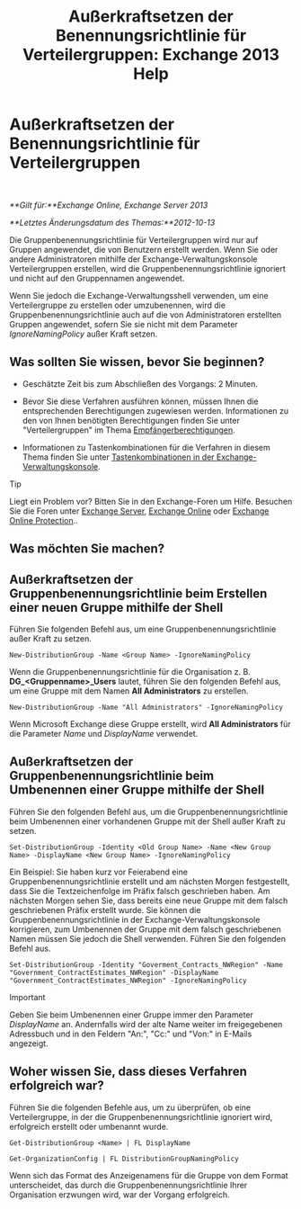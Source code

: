 ﻿---
title: 'Außerkraftsetzen der Benennungsrichtlinie für Verteilergruppen: Exchange 2013 Help'
TOCTitle: Außerkraftsetzen der Benennungsrichtlinie für Verteilergruppen
ms:assetid: 9eb23fc9-3f59-4d09-9077-85c89a051ee0
ms:mtpsurl: https://technet.microsoft.com/de-de/library/JJ218685(v=EXCHG.150)
ms:contentKeyID: 50474881
ms.date: 04/24/2018
mtps_version: v=EXCHG.150
ms.translationtype: HT
---

# Außerkraftsetzen der Benennungsrichtlinie für Verteilergruppen

 

_**Gilt für:**Exchange Online, Exchange Server 2013_

_**Letztes Änderungsdatum des Themas:**2012-10-13_

Die Gruppenbenennungsrichtlinie für Verteilergruppen wird nur auf Gruppen angewendet, die von Benutzern erstellt werden. Wenn Sie oder andere Administratoren mithilfe der Exchange-Verwaltungskonsole Verteilergruppen erstellen, wird die Gruppenbenennungsrichtlinie ignoriert und nicht auf den Gruppennamen angewendet.

Wenn Sie jedoch die Exchange-Verwaltungsshell verwenden, um eine Verteilergruppe zu erstellen oder umzubenennen, wird die Gruppenbenennungsrichtlinie auch auf die von Administratoren erstellten Gruppen angewendet, sofern Sie sie nicht mit dem Parameter *IgnoreNamingPolicy* außer Kraft setzen.

## Was sollten Sie wissen, bevor Sie beginnen?

  - Geschätzte Zeit bis zum Abschließen des Vorgangs: 2 Minuten.

  - Bevor Sie diese Verfahren ausführen können, müssen Ihnen die entsprechenden Berechtigungen zugewiesen werden. Informationen zu den von Ihnen benötigten Berechtigungen finden Sie unter "Verteilergruppen" im Thema [Empfängerberechtigungen](recipients-permissions-exchange-2013-help.md).

  - Informationen zu Tastenkombinationen für die Verfahren in diesem Thema finden Sie unter [Tastenkombinationen in der Exchange-Verwaltungskonsole](keyboard-shortcuts-in-the-exchange-admin-center-exchange-online-protection-help.md).


> [!TIP]
> Liegt ein Problem vor? Bitten Sie in den Exchange-Foren um Hilfe. Besuchen Sie die Foren unter <A href="https://go.microsoft.com/fwlink/p/?linkid=60612">Exchange Server</A>, <A href="https://go.microsoft.com/fwlink/p/?linkid=267542">Exchange Online</A> oder <A href="https://go.microsoft.com/fwlink/p/?linkid=285351">Exchange Online Protection</A>..



## Was möchten Sie machen?

## Außerkraftsetzen der Gruppenbenennungsrichtlinie beim Erstellen einer neuen Gruppe mithilfe der Shell

Führen Sie folgenden Befehl aus, um eine Gruppenbenennungsrichtlinie außer Kraft zu setzen.

    New-DistributionGroup -Name <Group Name> -IgnoreNamingPolicy

Wenn die Gruppenbenennungsrichtlinie für die Organisation z. B. **DG\_\<Gruppenname\>\_Users** lautet, führen Sie den folgenden Befehl aus, um eine Gruppe mit dem Namen **All Administrators** zu erstellen.

    New-DistributionGroup -Name "All Administrators" -IgnoreNamingPolicy

Wenn Microsoft Exchange diese Gruppe erstellt, wird **All Administrators** für die Parameter *Name* und *DisplayName* verwendet.

## Außerkraftsetzen der Gruppenbenennungsrichtlinie beim Umbenennen einer Gruppe mithilfe der Shell

Führen Sie den folgenden Befehl aus, um die Gruppenbenennungsrichtlinie beim Umbenennen einer vorhandenen Gruppe mit der Shell außer Kraft zu setzen.

    Set-DistributionGroup -Identity <Old Group Name> -Name <New Group Name> -DisplayName <New Group Name> -IgnoreNamingPolicy

Ein Beispiel: Sie haben kurz vor Feierabend eine Gruppenbenennungsrichtlinie erstellt und am nächsten Morgen festgestellt, dass Sie die Textzeichenfolge im Präfix falsch geschrieben haben. Am nächsten Morgen sehen Sie, dass bereits eine neue Gruppe mit dem falsch geschriebenen Präfix erstellt wurde. Sie können die Gruppenbenennungsrichtlinie in der Exchange-Verwaltungskonsole korrigieren, zum Umbenennen der Gruppe mit dem falsch geschriebenen Namen müssen Sie jedoch die Shell verwenden. Führen Sie den folgenden Befehl aus.

    Set-DistributionGroup -Identity "Goverment_Contracts_NWRegion" -Name "Government_ContractEstimates_NWRegion" -DisplayName "Government_ContractEstimates_NWRegion" -IgnoreNamingPolicy


> [!IMPORTANT]
> Geben Sie beim Umbenennen einer Gruppe immer den Parameter <EM>DisplayName</EM> an. Andernfalls wird der alte Name weiter im freigegebenen Adressbuch und in den Feldern "An:", "Cc:" und "Von:" in E-Mails angezeigt.



## Woher wissen Sie, dass dieses Verfahren erfolgreich war?

Führen Sie die folgenden Befehle aus, um zu überprüfen, ob eine Verteilergruppe, in der die Gruppenbenennungsrichtlinie ignoriert wird, erfolgreich erstellt oder umbenannt wurde.

    Get-DistributionGroup <Name> | FL DisplayName

    Get-OrganizationConfig | FL DistributionGroupNamingPolicy

Wenn sich das Format des Anzeigenamens für die Gruppe von dem Format unterscheidet, das durch die Gruppenbenennungsrichtlinie Ihrer Organisation erzwungen wird, war der Vorgang erfolgreich.

